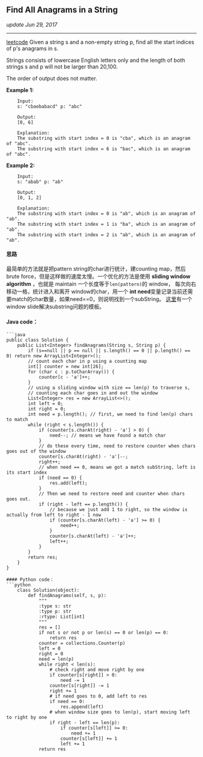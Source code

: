 ## Find All Anagrams in a String
_update Jun 29, 2017_

---
[leetcode](https://leetcode.com/problems/find-all-anagrams-in-a-string/#/description)
Given a string s and a non-empty string p, find all the start indices of p's anagrams in s.

Strings consists of lowercase English letters only and the length of both strings s and p will not be larger than 20,100.

The order of output does not matter.
        
**Example 1:**
        
        Input:
        s: "cbaebabacd" p: "abc"
        
        Output:
        [0, 6]
        
        Explanation:
        The substring with start index = 0 is "cba", which is an anagram of "abc".
        The substring with start index = 6 is "bac", which is an anagram of "abc".
**Example 2:**
        
        Input:
        s: "abab" p: "ab"
        
        Output:
        [0, 1, 2]
        
        Explanation:
        The substring with start index = 0 is "ab", which is an anagram of "ab".
        The substring with start index = 1 is "ba", which is an anagram of "ab".
        The substring with start index = 2 is "ab", which is an anagram of "ab".
        
#### 思路
最简单的方法就是把pattern string的char进行统计，建counting map，然后brute force，但是这样做的速度太慢。一个优化的方法是使用 **sliding window algorithm** ，也就是 maintain 一个长度等于`len(pattern)`的 window， 每次向右移动一格，统计进入和离开 window的char，用一个 **int need**变量记录当前还需要match的char数量，如果need==0，则说明找到一个subString。
[这里](https://discuss.leetcode.com/topic/30941/here-is-a-10-line-template-that-can-solve-most-substring-problems)有一个window slide解决substring问题的模板。

#### Java code：
    ```java
    public class Solution {
        public List<Integer> findAnagrams(String s, String p) {
            if (s==null || p == null || s.length() == 0 || p.length() == 0) return new ArrayList<Integer>();
            // count each char in p using a counting map
            int[] counter = new int[26];
            for (char c : p.toCharArray()) {
                counter[c - 'a']++;
            }
            // using a sliding window with size == len(p) to traverse s, 
            // counting each char goes in and out the window
            List<Integer> res = new ArrayList<>();
            int left = 0;
            int right = 0;
            int need = p.length(); // first, we need to find len(p) chars to match
            while (right < s.length()) {
                if (counter[s.charAt(right) - 'a'] > 0) {
                    need--; // means we have found a match char
                }
                // do these every time, need to restore counter when chars goes out of the window
                counter[s.charAt(right) - 'a']--;
                right++; 
                // when need == 0, means we got a match subString, left is its start index
                if (need == 0) {
                    res.add(left);
                }
                // Then we need to restore need and counter when chars goes out.
                if (right - left == p.length()) { 
                    // because we just add 1 to right, so the window is actually from left to right - 1 now
                    if (counter[s.charAt(left) - 'a'] >= 0) {
                        need++;                    
                    }
                    counter[s.charAt(left) - 'a']++;
                    left++;
                }
            }
            return res;
        }
    }
```
#### Python code：
```python
    class Solution(object):
        def findAnagrams(self, s, p):
            """
            :type s: str
            :type p: str
            :rtype: List[int]
            """
            res = []
            if not s or not p or len(s) == 0 or len(p) == 0:
                return res
            counter = collections.Counter(p)
            left = 0
            right = 0
            need = len(p)
            while right < len(s):
                # check right and move right by one
                if counter[s[right]] > 0:
                    need -= 1
                counter[s[right]] -= 1
                right += 1
                # if need goes to 0, add left to res
                if need == 0:
                    res.append(left)
                # when window size goes to len(p), start moving left to right by one
                if right - left == len(p):
                    if counter[s[left]] >= 0:
                        need += 1
                    counter[s[left]] += 1
                    left += 1
            return res
```